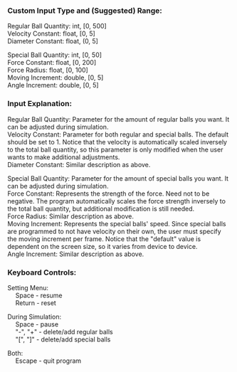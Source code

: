 ### Custom Input Type and (Suggested) Range: 

Regular Ball Quantity: int, [0, 500] <br>
Velocity Constant: float, [0, 5] <br>
Diameter Constant: float, (0, 5] <br>

Special Ball Quantity: int, [0, 50] <br>
Force Constant: float, [0, 200] <br>
Force Radius: float, [0, 100] <br>
Moving Increment: double, [0, 5] <br>
Angle Increment: double, [0, 5] <br>

### Input Explanation: 

Regular Ball Quantity: Parameter for the amount of regular balls you want. It can be adjusted during simulation. <br>
Velocity Constant: Parameter for both regular and special balls. The default should be set to 1. Notice that the velocity is automatically scaled inversely to the total ball quantity, so this parameter is only modified when the user wants to make additional adjustments. <br>
Diameter Constant: Similar description as above. <br>

Special Ball Quantity: Parameter for the amount of special balls you want. It can be adjusted during simulation. <br>
Force Constant: Represents the strength of the force. Need not to be negative. The program automatically scales the force strength inversely to the total ball quantity, but additional modification is still needed. <br>
Force Radius: Similar description as above. <br>
Moving Increment: Represents the special balls' speed. Since special balls are programmed to not have velocity on their own, the user must specify the moving increment per frame. Notice that the "default" value is dependent on the screen size, so it varies from device to device. <br>
Angle Increment: Similar description as above. <br>

### Keyboard Controls:

Setting Menu: <br>
&emsp; Space - resume <br>
&emsp; Return - reset <br>

During Simulation: <br>
&emsp; Space - pause <br>
&emsp; "-", "+" - delete/add regular balls <br>
&emsp; "[", "]" - delete/add special balls <br>

Both: <br>
&emsp; Escape - quit program <br>
